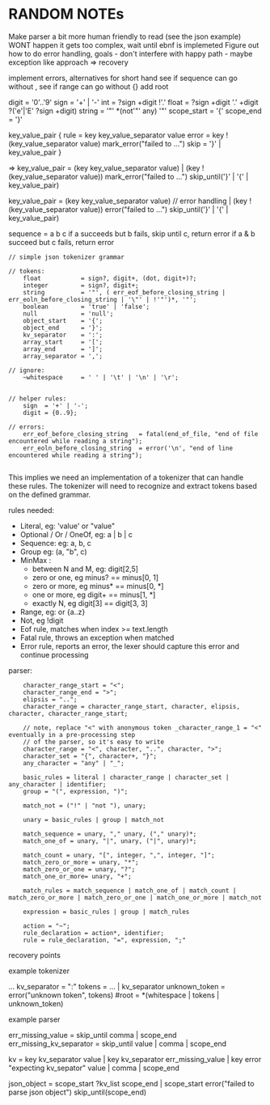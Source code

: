 RANDOM NOTEs
=====

Make parser a bit more human friendly to read (see the json example)  
	WONT happen it gets too complex, wait until ebnf is implemeted
Figure out how to do error handling, goals
	- don't interfere with happy path
	- maybe exception like approach
	=> recovery

implement errors, alternatives for short hand
see if sequence can go without ,
see if range can go without {}
add root

digit = '0'..'9'
sign = '+' | '-'
int = ?sign +digit !'.'
float = ?sign +digit '.' +digit ?('e'|'E' ?sign +digit)
string = '"' *(not'"' any) '"'
scope_start = '{'
scope_end = '}'



key_value_pair {
	rule  = key key_value_separator value
	error = key !(key_value_separator value) mark_error("failed to ...")
	skip  = '}' | key_value_pair
}

=>
key_value_pair  = (key key_value_separator value) 
				| (key !(key_value_separator value)) mark_error("failed to ...") 
				  skip_until('}' | '{' | key_value_pair) 

key_value_pair  = (key key_value_separator value) 
				// error handling
				| (key !(key_value_separator value)) 
				  error("failed to ...") 
				  skip_until('}' | '{' | key_value_pair) 

sequence = a b c
	if a succeeds but b fails, skip until c, return error
	if a & b succeed but c fails, return error


```
// simple json tokenizer grammar

// tokens:
	float			= sign?, digit+, (dot, digit+)?;
	integer			= sign?, digit+;
	string			= '"', ( err_eof_before_closing_string | err_eoln_before_closing_string | '\"' | !'"')*, '"';
	boolean			= 'true' | 'false';
	null			= 'null';
	object_start	= '{';
	object_end		= '}';
	kv_separator	= ':';
	array_start		= '[';
	array_end		= ']';
	array_separator = ',';

// ignore:
	~whitespace		= ' ' | '\t' | '\n' | '\r';


// helper rules:
	sign  = '+' | '-';						
	digit = {0..9};

// errors:
	err_eof_before_closing_string	= fatal(end_of_file, "end of file encountered while reading a string");
	err_eoln_before_closing_string  = error('\n', "end of line encountered while reading a string");
	
```

This implies we need an implementation of a tokenizer that can handle these rules. 
The tokenizer will need to recognize and extract tokens based on the defined grammar.

rules needed:
 * Literal, eg: 'value' or "value"
 * Optional / Or / OneOf, eg: a | b | c
 * Sequence: eg: a, b, c
 * Group eg: (a, "b", c)
 * MinMax : 
	* between N and M, eg: digit[2,5]
	* zero or one, eg minus?  == minus[0, 1]
	* zero or more, eg minus* == minus[0, *]
	* one or more, eg digit+ == minus[1, *]
    * exactly N, eg digit[3] == digit[3, 3]
 * Range, eg: or {a..z}	
 * Not, eg !digit
 * Eof rule, matches when index >= text.length
 * Fatal rule, throws an exception when matched
 * Error rule, reports an error, the lexer should capture this error and continue processing


parser:

```
	character_range_start = "<";
	character_range_end = ">";
	elipsis = "..";
	character_range = character_range_start, character, elipsis, character, character_range_start;

	// note, replace "<" with anonymous token _character_range_1 = "<" eventually in a pre-processing step
	// of the parser, so it's easy to write
	character_range = "<", character, "..", character, ">";
	character_set = "{", character+, "}";
	any_character = "any" | "_";

	basic_rules = literal | character_range | character_set | any_character | identifier;  
	group = "(", expression, ")";
	
	match_not = ("!" | "not "), unary;

	unary = basic_rules | group | match_not

	match_sequence = unary, "," unary, ("," unary)*;
	match_one_of = unary, "|", unary, ("|", unary)*;

	match_count = unary, "[", integer, ",", integer, "]";
	match_zero_or_more = unary, "*";
	match_zero_or_one = unary, "?";
	match_one_or_more= unary, "+";
		
	match_rules = match_sequence | match_one_of | match_count | match_zero_or_more | match_zero_or_one | match_one_or_more | match_not

	expression = basic_rules | group | match_rules

	action = "~";
	rule_declaration = action*, identifier;
	rule = rule_declaration, "=", expression, ";"
```

recovery points

example tokenizer

...
kv_separator = ":"
tokens = ... | kv_separator 
unknown_token = error("unknown token", tokens)
#root = *(whitespace | tokens | unknown_token)

	

example parser

err_missing_value		  = skip_until comma | scope_end
err_missing_kv_separator  = skip_until value | comma | scope_end

kv = key kv_separator value
   | key kv_separator err_missing_value 
   | key error "expecting kv_sepator" value | comma | scope_end

json_object = scope_start ?kv_list scope_end
			| scope_start error("failed to parse json object") skip_until(scope_end)
